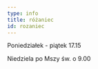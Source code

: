 ```yaml
---
type: info
title: różaniec
id: rozaniec
---
```


Poniedziałek - piątek
17.15

Niedziela
po Mszy św. o 9.00
